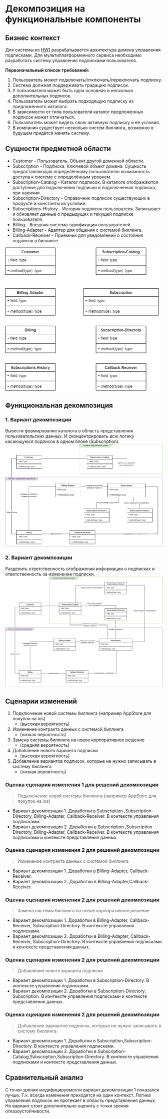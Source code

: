 # Декомпозиция на функциональные компоненты
## Бизнес контекст
Для системы из [HW1](./Software_Architect/HW1/HomeWork1.md) разрабатывается архитектура домена управления подписками. 
Для мультиплатформенного сервиса необходимо разработать систему управления подписками пользователя. 

**Первоначальный список требований:**
1. Пользователь может подключать/отключать/переключать подписку.
2. Система должная поддерживать градацию подписок. 
3. У пользователя может быть одна основная и несколько дополнительных подписок. 
4. Пользователь может выбрать подходящую подписку из предложенного каталога.
5. В зависимости от типа пользователя каталог предложенных подписок может отличаться.
6. Пользователь может видеть свою активную подписку и её условия.
7. В компании существует несколько систем биллинга, возможно в будущем придётся менять систему. 
## Сущности предметной области
* Customer - Пользователь. Объект другой доменной области.
* Subscription - Подписка. Ключевой объект домена. Сущность предоставляющая определённому пользователю возможность доступа к системе с определённым уровнем.
* Subscription-Catalog - Каталог подписок. В каталоге отображаются доступные для подключения подписки и подключенная подписка, при наличии.
* Subscription-Directory - Справочник подписок существующих в продукте и константы их условий.
* Subscriptions-History - История подписок пользователя. Записывает и обновляет данные о предыдущих и текущей подписке пользователя.
* Billing - Внешняя система тарификации пользователей.
* Billing-Adapter - Адаптер для общения с системой биллинга.
* Callback-Receiver - Приёмник для уведомлений о состояния подписок в биллинге.
  
![context_diagram](./diagrams/Сущности_объекты_значения.drawio.png)
## Функциональная декомпозиция

### 1. Вариант декомпозиции
Вывести формирование каталога в область представления пользовательских данных. И сконцентрировать всю логику касающуюся подписок в одном блоке (Subscription).
![context_diagram](./diagrams/Subscription_Management_Domain-V1.png)
### 2. Вариант декомпозиции
Разделить ответственность отображения информации о подписках и ответственность за изменение подписки.
![context_diagram](./diagrams/Subscription_Management_Domain-V2.png)

## Сценарии изменений
1. Подключение новой системы биллинга (например AppStore для покупок на ios) 
    - (высокая вероятность)
2. Изменение контракта данных с системой биллинга 
    - (низкая вероятность)
3. Замена системы биллинга на новое корпоративное решение 
    - (средняя вероятность)
4. Добавление нового варианта подписки 
    - (высокая вероятность)
5. Добавление вариантов подписок, которые не нужно записывать в систему биллинга
    - (низкая вероятность)

### Оценка сценария изменения 1 для решений декомпозиции
>Подключение новой системы биллинга (например AppStore для покупок на ios)
* Вариант  декомпозиции 1. Доработки в Subscription ,Subscription-Directory, Billing-Adapter, Callback-Receiver. В контексте управления подписками.
* Вариант  декомпозиции 2. Доработки в Subscription ,Subscription-Directory, Billing-Adapter, Callback-Receiver. В контексте управления подписками и контексте представления данных.

### Оценка сценария изменения 2 для решений декомпозиции
>Изменение контракта данных с системой биллинга 
* Вариант  декомпозиции 1. Доработки в Billing-Adapter, Callback-Receiver.
* Вариант  декомпозиции 2. Доработки в Billing-Adapter,Callback-Receiver.

### Оценка сценария изменения 2 для решений декомпозиции
>Замена системы биллинга на новое корпоративное решение 
* Вариант  декомпозиции 1. Доработки в Billing-Adapter, Callback-Receiver, Subscription-Directory. В контексте управления подписками.
* Вариант  декомпозиции 2. Доработки в Billing-Adapter, Callback-Receiver, Subscription-Directory. В контексте управления подписками и контексте представления данных.

### Оценка сценария изменения 2 для решений декомпозиции
>Добавление нового варианта подписки 
* Вариант  декомпозиции 1. Доработки в Subscription-Directory. В контексте управления подписками.
* Вариант  декомпозиции 2. Доработки в Subscription-Directory, Subscription. В контексте управления подписками и контексте представления данных.

### Оценка сценария изменения 2 для решений декомпозиции
>Добавление вариантов подписок, которые не нужно записывать в систему биллинга
* Вариант  декомпозиции 1. Доработки в Subscription,Subscription-Directory. В контексте управления подписками.
* Вариант  декомпозиции 2. Доработки в Subscription-Catalog,Subscription,Subscription-Directory. В контексте управления подписками и контексте представления данных.


## Сравнительный анализ
С точки зрения модифицируемости вариант декомпозиции 1 показался лучше. Т.к. всегда изменения приходятся на один контекст. Логика управления подписок не протекает в область представления данных.
Но вариант стоит дополнительно оценить с точки зрения отказоустойчивости.